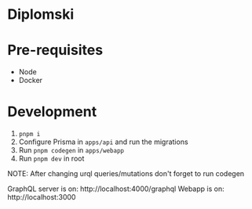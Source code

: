# Diplomski

# Pre-requisites
- Node
- Docker

# Development
1. `pnpm i`
2. Configure Prisma in `apps/api` and run the migrations
3. Run `pnpm codegen` in `apps/webapp`
4. Run `pnpm dev` in root

NOTE: After changing urql queries/mutations don't forget to run codegen

GraphQL server is on: http://localhost:4000/graphql
Webapp is on: http://localhost:3000
